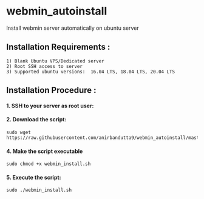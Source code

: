# webmin_autoinstall
Install webmin server automatically on ubuntu server 

## Installation Requirements :

```
1) Blank Ubuntu VPS/Dedicated server 
2) Root SSH access to server
3) Supported ubuntu versions:  16.04 LTS, 18.04 LTS, 20.04 LTS
```

## Installation Procedure :

#### 1. SSH to your server as root user:

#### 2. Download the script:
```
sudo wget https://raw.githubusercontent.com/anirbandutta9/webmin_autoinstall/master/webmin_install.sh
```
#### 4. Make the script executable
```
sudo chmod +x webmin_install.sh
```

#### 5. Execute the script:
```
sudo ./webmin_install.sh
```
